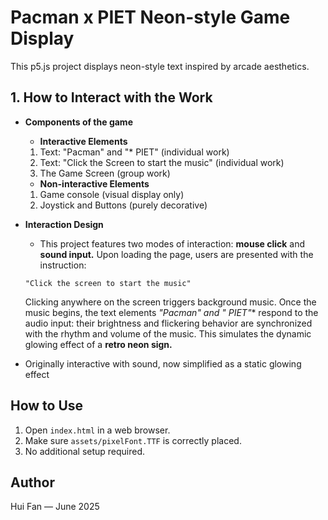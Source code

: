 # Pacman x PIET Neon-style Game Display

This p5.js project displays neon-style text inspired by arcade aesthetics.

## 1. How to Interact with the Work
- **Components of the game**
    - **Interactive Elements**
    1. Text: "Pacman" and "* PIET" (individual work)
    2. Text: "Click the Screen to start the music" (individual work)
    3. The Game Screen (group work)

    - **Non-interactive Elements**
    1. Game console (visual display only)
    2. Joystick and Buttons (purely decorative)
    
- **Interaction Design**
    - This project features two modes of interaction: **mouse click** and **sound input.**
    Upon loading the page, users are presented with the instruction:
    ```
    "Click the screen to start the music"
    ```
    Clicking anywhere on the screen triggers background music. Once the music begins, the text elements **"Pacman" and "* PIET"** respond to the audio input: their brightness and flickering behavior are synchronized with the rhythm and volume of the music. This simulates the dynamic glowing effect of a **retro neon sign.**

- Originally interactive with sound, now simplified as a static glowing effect

## How to Use
1. Open `index.html` in a web browser.
2. Make sure `assets/pixelFont.TTF` is correctly placed.
3. No additional setup required.

## Author
Hui Fan — June 2025